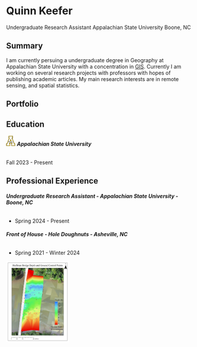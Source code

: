 # Quinn Keefer
Undergraduate Research Assistant
Appalachian State University
Boone, NC

## Summary
I am currently persuing a undergraduate degree in Geography at Appalachian State University with a concentration in [GIS](https://en.wikipedia.org/wiki/Geographic_information_system). Currently I am working on several research projects with professors with hopes of publishing academic articles. My main research interests are in remote sensing, and spatial statistics.
## Portfolio

## Education
###### <img src="app-state-block-a-logo-600px.png" width=25>   **Appalachian State University**
Fall 2023 - Present

## Professional Experience 

 ###### **Undergraduate Research Assistant - Appalachian State University - Boone, NC**
- Spring 2024 - Present
###### **Front of House - Hole Doughnuts - Asheville, NC**
- Spring 2021 - Winter 2024


<a href="https://drive.google.com/file/d/1jODs0x4Bvh9PMtwfCMBKfvEy92a8GCEP/view?usp=sharing">
  <img src="gcp_and_depth.png" alt="Thumbnail" width="170" height="220">
</a>